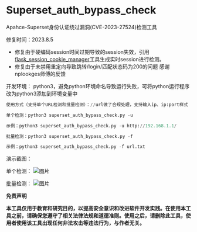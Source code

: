 # Superset_auth_bypass_check
Apahce-Superset身份认证绕过漏洞(CVE-2023-27524)检测工具


修复时间：2023.8.5
* 修复由于硬编码session时间过期导致的session失效，引用<a href="https://github.com/noraj/flask-session-cookie-manager">flask_session_cookie_manager</a>工具生成实时session进行检测。
* 修复由于未禁用重定向导致跳转/login/匹配状态码为200的问题
感谢nplookges师傅的反馈

开发环境：
python3，避免python环境命名导致运行失败，可将python运行程序改为python3添加到环境变量中

```python
使用方式（支持单个URL检测和批量检测）：//url做了合规处理，支持输入ip、ip:port样式

单个检测：python3 superset_auth_bypass_check.py -u

示例：python3 superset_auth_bypass_check.py -u http://192.168.1.1/

批量检测：python3 superset_auth_bypass_check.py -f

示例：python3 superset_auth_bypass_check.py -f url.txt

```

演示截图：

单个检测：
![图片](https://user-images.githubusercontent.com/50813688/234778920-e15d8736-580c-4c0d-9de1-a78a6ccc56b5.png)

批量检测：
![图片](https://user-images.githubusercontent.com/50813688/234778877-9d797ccd-b4b0-4e72-9dfa-0a90fbaafaac.png)


**免责声明**

**本工具仅用于教育和研究目的，以提高安全意识和改进软件开发实践。在使用本工具之前，请确保您遵守了相关法律法规和道德准则。使用之后，请删除此工具，使用者使用该工具出现任何非法攻击等违法行为，与作者无关。**
